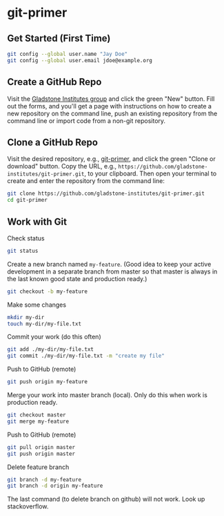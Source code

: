 # git-primer

## Get Started (First Time)

```bash
git config --global user.name "Jay Doe"
git config --global user.email jdoe@example.org
```

## Create a GitHub Repo
Visit the [Gladstone Institutes group](https://github.com/gladstone-institutes) and click the green "New" button. Fill out the forms, and you'll get a page with instructions on how to create a new repository on the command line, push an existing repository from the command line or import code from a non-git repository.

## Clone a GitHub Repo
Visit the desired repository, e.g., [git-primer](https://github.com/gladstone-institutes/git-primer), and click the green "Clone or download" button. Copy the URL, e.g., `https://github.com/gladstone-institutes/git-primer.git`, to your clipboard. Then open your terminal to create and enter the repository from the command line:

```bash
git clone https://github.com/gladstone-institutes/git-primer.git
cd git-primer
```

## Work with Git

Check status
```bash
git status
```

Create a new branch named `my-feature`. (Good idea to keep your active development in a separate branch from master so that master is always in the last known good state and production ready.)
```bash
git checkout -b my-feature
```

Make some changes
```bash
mkdir my-dir
touch my-dir/my-file.txt
```

Commit your work (do this often)
```bash
git add ./my-dir/my-file.txt
git commit ./my-dir/my-file.txt -m "create my file"
```

Push to GitHub (remote)
```bash
git push origin my-feature
```

Merge your work into master branch (local). Only do this when work is production ready.
```bash
git checkout master
git merge my-feature
```

Push to GitHub (remote)
```bash
git pull origin master
git push origin master
```

Delete feature branch
```bash
git branch -d my-feature
git branch -d origin my-feature
```
The last command (to delete branch on github) will not work. Look up stackoverflow. 
